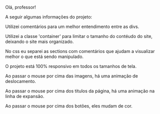 Olá, professor!

A seguir algumas informações do projeto:

Utilizei comentários para um melhor entendimento entre as divs. 

Utilizei a classe 'container' para limitar o tamanho do contéudo do site, deixando o site mais organizado.

No css eu separei as sections com comentários que ajudam a visualizar melhor o que está sendo manipulado.

O projeto está 100% responsivo em todos os tamanhos de tela.

Ao passar o mouse por cima das imagens, há uma animação de deslocamento.

Ao passar o mouse por cima dos titulos da página, há uma animação na linha de expansão.

Ao passar o mouse por cima dos botões, eles mudam de cor.